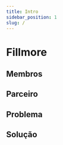 ```yaml
---
title: Intro
sidebar_position: 1
slug: /
---
```


# Fillmore

## Membros

## Parceiro

## Problema

## Solução